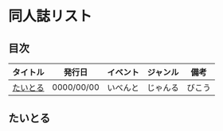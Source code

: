 # 同人誌リスト

## 目次

|タイトル|発行日|イベント|ジャンル|備考|
|---|---|---|---|---|
|[たいとる](#たいとる)|0000/00/00|いべんと|じゃんる|びこう|


## たいとる

